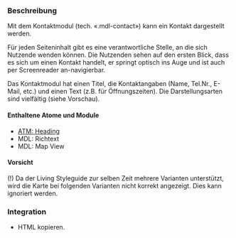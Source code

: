 ### Beschreibung
 
Mit dem Kontaktmodul (tech. «.mdl-contact») kann ein Kontakt dargestellt werden.
 
Für jeden Seiteninhalt gibt es eine verantwortliche Stelle, an die sich Nutzende wenden können. Die Nutzenden sehen auf den ersten Blick, dass es sich um einen Kontakt handelt, er springt optisch ins Auge und ist auch per Screenreader an-navigierbar.
 
Das Kontaktmodul hat einen Titel, die Kontaktangaben (Name, Tel.Nr., E-Mail, etc.) und einen Text (z.B. für Öffnungszeiten). Die Darstellungsarten sind vielfältig (siehe Vorschau).
 
#### Enthaltene Atome und Module
* <a href="../../atoms/headings/headings.html">ATM: Heading</a> 
* MDL: Richtext
* MDL: Map View
 
#### Vorsicht
(!) Da der Living Styleguide zur selben Zeit mehrere Varianten unterstützt, wird die Karte bei folgenden Varianten nicht korrekt angezeigt. Dies kann ignoriert werden.
 
### Integration
 
* HTML kopieren.
 
